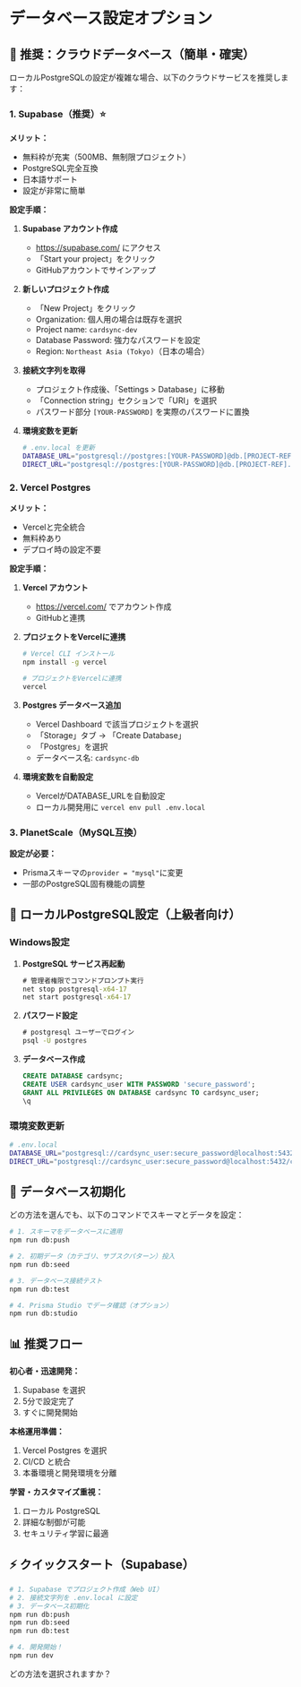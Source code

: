 # データベース設定オプション

## 🎯 推奨：クラウドデータベース（簡単・確実）

ローカルPostgreSQLの設定が複雑な場合、以下のクラウドサービスを推奨します：

### 1. Supabase（推奨）⭐

**メリット：**
- 無料枠が充実（500MB、無制限プロジェクト）
- PostgreSQL完全互換
- 日本語サポート
- 設定が非常に簡単

**設定手順：**

1. **Supabase アカウント作成**
   - https://supabase.com/ にアクセス
   - 「Start your project」をクリック
   - GitHubアカウントでサインアップ

2. **新しいプロジェクト作成**
   - 「New Project」をクリック
   - Organization: 個人用の場合は既存を選択
   - Project name: `cardsync-dev`
   - Database Password: 強力なパスワードを設定
   - Region: `Northeast Asia (Tokyo)`（日本の場合）

3. **接続文字列を取得**
   - プロジェクト作成後、「Settings > Database」に移動
   - 「Connection string」セクションで「URI」を選択
   - パスワード部分 `[YOUR-PASSWORD]` を実際のパスワードに置換

4. **環境変数を更新**
   ```bash
   # .env.local を更新
   DATABASE_URL="postgresql://postgres:[YOUR-PASSWORD]@db.[PROJECT-REF].supabase.co:5432/postgres"
   DIRECT_URL="postgresql://postgres:[YOUR-PASSWORD]@db.[PROJECT-REF].supabase.co:5432/postgres"
   ```

### 2. Vercel Postgres

**メリット：**
- Vercelと完全統合
- 無料枠あり
- デプロイ時の設定不要

**設定手順：**

1. **Vercel アカウント**
   - https://vercel.com/ でアカウント作成
   - GitHubと連携

2. **プロジェクトをVercelに連携**
   ```bash
   # Vercel CLI インストール
   npm install -g vercel

   # プロジェクトをVercelに連携
   vercel
   ```

3. **Postgres データベース追加**
   - Vercel Dashboard で該当プロジェクトを選択
   - 「Storage」タブ → 「Create Database」
   - 「Postgres」を選択
   - データベース名: `cardsync-db`

4. **環境変数を自動設定**
   - VercelがDATABASE_URLを自動設定
   - ローカル開発用に `vercel env pull .env.local`

### 3. PlanetScale（MySQL互換）

**設定が必要：**
- Prismaスキーマの`provider = "mysql"`に変更
- 一部のPostgreSQL固有機能の調整

## 🔧 ローカルPostgreSQL設定（上級者向け）

### Windows設定

1. **PostgreSQL サービス再起動**
   ```cmd
   # 管理者権限でコマンドプロンプト実行
   net stop postgresql-x64-17
   net start postgresql-x64-17
   ```

2. **パスワード設定**
   ```cmd
   # postgresql ユーザーでログイン
   psql -U postgres
   ```

3. **データベース作成**
   ```sql
   CREATE DATABASE cardsync;
   CREATE USER cardsync_user WITH PASSWORD 'secure_password';
   GRANT ALL PRIVILEGES ON DATABASE cardsync TO cardsync_user;
   \q
   ```

### 環境変数更新

```bash
# .env.local
DATABASE_URL="postgresql://cardsync_user:secure_password@localhost:5432/cardsync"
DIRECT_URL="postgresql://cardsync_user:secure_password@localhost:5432/cardsync"
```

## 🚀 データベース初期化

どの方法を選んでも、以下のコマンドでスキーマとデータを設定：

```bash
# 1. スキーマをデータベースに適用
npm run db:push

# 2. 初期データ（カテゴリ、サブスクパターン）投入
npm run db:seed

# 3. データベース接続テスト
npm run db:test

# 4. Prisma Studio でデータ確認（オプション）
npm run db:studio
```

## 📊 推奨フロー

**初心者・迅速開発：**
1. Supabase を選択
2. 5分で設定完了
3. すぐに開発開始

**本格運用準備：**
1. Vercel Postgres を選択
2. CI/CD と統合
3. 本番環境と開発環境を分離

**学習・カスタマイズ重視：**
1. ローカル PostgreSQL
2. 詳細な制御が可能
3. セキュリティ学習に最適

## ⚡ クイックスタート（Supabase）

```bash
# 1. Supabase でプロジェクト作成（Web UI）
# 2. 接続文字列を .env.local に設定
# 3. データベース初期化
npm run db:push
npm run db:seed
npm run db:test

# 4. 開発開始！
npm run dev
```

どの方法を選択されますか？